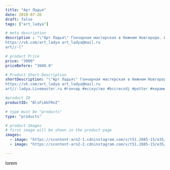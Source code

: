 ```yaml
---
title: "Арт Ладья"
date: 2018-07-26
draft: false
tags: ["art_ladya"]

# meta description
description : "\"Арт Ладья\" Гончарная мастерская в Нижнем Новгороде. Изготовление керамики и мастер//-классы по обучению. 
https://vk.com/art_ladya art_ladya@mail.ru 
art//-l"

# product Price
price: "3000"
priceBefore: "3600.0"

# Product Short Description
shortDescription: "\"Арт Ладья\" Гончарная мастерская в Нижнем Новгороде. Изготовление керамики и мастер//-классы по обучению. 
https://vk.com/art_ladya art_ladya@mail.ru 
art//-ladya.Livemaster.ru #гончар #исскуство #bccrecndj #potter #керамикадляинтерьера #керамикаручнаяработа #гончарнаямастерская #керамиканазаказ #handmade #посудаизглины #керамика #гончарнаяпосуда #эксклюзивнаякерамика #dishes #decor #ceramicar #nntoday #claygoods #калабас #earthenware #ceramic #design #коктель #magic #tea #ceramicart # #restaurant #clay #авторскаякерамика"

#product ID
productID: "BlsFiAkFRnZ"

# type must be "products"
type: "products"

# product Images
# first image will be shown in the product page
images:
  - image: "https://scontent-arn2-1.cdninstagram.com/v/t51.2885-15/e35/39978074_1916761438370743_3562710242871476224_n.jpg?se=8&tp=1&_nc_ht=scontent-arn2-1.cdninstagram.com&_nc_cat=107&_nc_ohc=eodT14GL4KsAX-JOlp7&ccb=7-4&oh=bef506953f30de862d536a583452b26b&oe=60831483&_nc_sid=83d603&ig_cache_key=MTgzMTg1ODIxMjIyNTU1NTQyOQ%3D%3D.2-ccb7-4"
  - image: "https://scontent-arn2-2.cdninstagram.com/v/t51.2885-15/e35/40117083_1044312482395608_414880560754720768_n.jpg?se=8&tp=1&_nc_ht=scontent-arn2-2.cdninstagram.com&_nc_cat=100&_nc_ohc=4R07h4xK5acAX_4BgjZ&ccb=7-4&oh=67a6312aa134d20038cf0c2512798588&oe=60857DD3&_nc_sid=83d603&ig_cache_key=MTgzMTg1ODIyMTU3ODc4OTQxOQ%3D%3D.2-ccb7-4"

---
```

lorem
